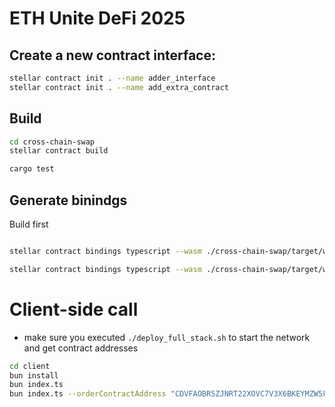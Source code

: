 # ETH Unite DeFi 2025

## Create a new contract interface:

```bash
stellar contract init . --name adder_interface
stellar contract init . --name add_extra_contract
```

## Build

```bash
cd cross-chain-swap
stellar contract build

cargo test
```

## Generate binindgs

Build first

```bash

stellar contract bindings typescript --wasm ./cross-chain-swap/target/wasm32v1-none/release/dutch_auction.wasm --output-dir ./client/bindings/dutch_auction

stellar contract bindings typescript --wasm ./cross-chain-swap/target/wasm32v1-none/release/order.wasm --output-dir ./client/bindings/order

```


# Client-side call

- make sure you executed `./deploy_full_stack.sh` to start the network and get contract addresses

```bash
cd client
bun install
bun index.ts
bun index.ts --orderContractAddress "CDVFAOBR5ZJNRT22XOVC7V3X6BKEYMZW5FB5NUAEDO2Y5WA5MNQHAL5K"
```